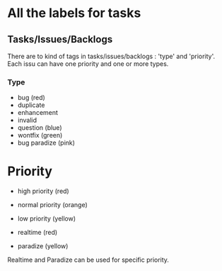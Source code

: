 # All the labels for tasks

## Tasks/Issues/Backlogs

There are to kind of tags in tasks/issues/backlogs : 'type' and 'priority'. Each issu can have one priority and one or more types.

### Type

* bug (red)
* duplicate
* enhancement
* invalid
* question (blue)
* wontfix (green)
* bug paradize (pink)

# Priority

* high priority (red)
* normal priority (orange)
* low priority (yellow)

* realtime (red)
* paradize (yellow)

Realtime and Paradize can be used for specific priority.


